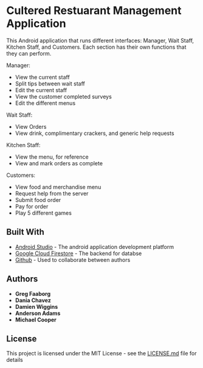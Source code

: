 # Cultered Restuarant Management Application

This Android application that runs different interfaces: Manager, Wait Staff, Kitchen Staff, and Customers. Each section has their own functions that they can perform.

Manager:
* View the current staff
* Split tips between wait staff
* Edit the current staff
* View the customer completed surveys
* Edit the different menus

Wait Staff:
* View Orders
* View drink, complimentary crackers, and generic help requests

Kitchen Staff:
* View the menu, for reference
* View and mark orders as complete
 
Customers:
* View food and merchandise menu
* Request help from the server
* Submit food order 
* Pay for order
* Play 5 different games

## Built With

* [Android Studio](https://developer.android.com/studio/) - The android application development platform
* [Google Cloud Firestore](https://firebase.google.com/) - The backend for databse
* [Github](https://github.com/) - Used to collaborate between authors

## Authors

* **Greg Faaborg**
* **Dania Chavez**
* **Damien Wiggins**
* **Anderson Adams**
* **Michael Cooper**

## License

This project is licensed under the MIT License - see the [LICENSE.md](LICENSE.md) file for details
